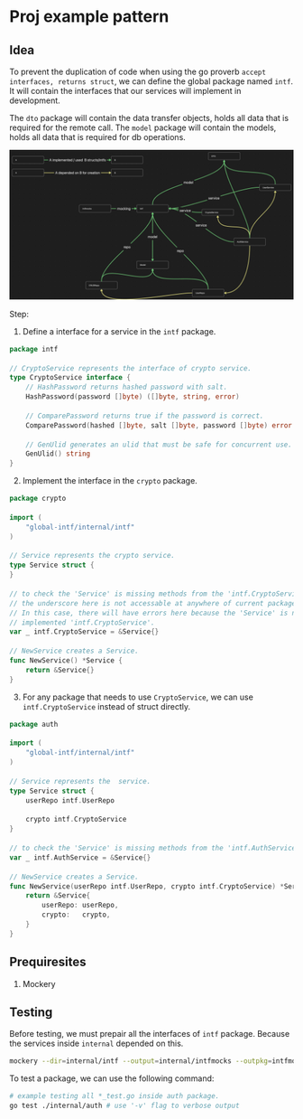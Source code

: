 # Proj example pattern

## Idea

To prevent the duplication of code when using the go proverb `accept interfaces, returns struct`, we can define the global package named `intf`. It will contain the interfaces that our services will implement in development.

The `dto` package will contain the data transfer objects, holds all data that is required for the remote call.
The `model` package will contain the models, holds all data that is required for db operations.

<img src="./assets/model2.png" alt="model" />

Step: 

1. Define a interface for a service in the `intf` package.

```go
package intf

// CryptoService represents the interface of crypto service.
type CryptoService interface {
	// HashPassword returns hashed password with salt.
	HashPassword(password []byte) ([]byte, string, error)

	// ComparePassword returns true if the password is correct.
	ComparePassword(hashed []byte, salt []byte, password []byte) error

	// GenUlid generates an ulid that must be safe for concurrent use.
	GenUlid() string
}
```

2. Implement the interface in the `crypto` package.

```go
package crypto

import (
	"global-intf/internal/intf"
)

// Service represents the crypto service.
type Service struct {
}

// to check the 'Service' is missing methods from the 'intf.CryptoService' or not.
// the underscore here is not accessable at anywhere of current package.
// In this case, there will have errors here because the 'Service' is not fully
// implemented 'intf.CryptoService'.
var _ intf.CryptoService = &Service{}

// NewService creates a Service.
func NewService() *Service {
	return &Service{}
}
```

3. For any package that needs to use `CryptoService`, we can use `intf.CryptoService` instead of struct directly.

```go
package auth

import (
	"global-intf/internal/intf"
)

// Service represents the  service.
type Service struct {
	userRepo intf.UserRepo

	crypto intf.CryptoService
}

// to check the 'Service' is missing methods from the 'intf.AuthService' or not.
var _ intf.AuthService = &Service{}

// NewService creates a Service.
func NewService(userRepo intf.UserRepo, crypto intf.CryptoService) *Service {
	return &Service{
		userRepo: userRepo,
		crypto:   crypto,
	}
}
```

## Prequiresites

1. Mockery

## Testing

Before testing, we must prepair all the interfaces of `intf` package.
Because the services inside `internal` depended on this.

```bash
mockery --dir=internal/intf --output=internal/intfmocks --outpkg=intfmocks --all
```

To test a package, we can use the following command:

```bash
# example testing all *_test.go inside auth package.
go test ./internal/auth # use '-v' flag to verbose output
```

